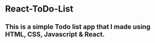 # React-ToDo-List

## This is a simple Todo list app that I made using HTML, CSS, Javascript & React.
